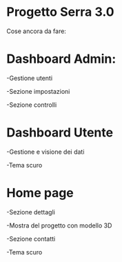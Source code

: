 # Progetto Serra 3.0
Cose ancora da fare:

# Dashboard Admin:
-Gestione utenti

-Sezione impostazioni

-Sezione controlli

# Dashboard Utente
-Gestione e visione dei dati

-Tema scuro

# Home page
-Sezione dettagli

-Mostra del progetto con modello 3D

-Sezione contatti

-Tema scuro
